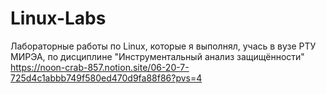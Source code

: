 # Linux-Labs
Лабораторные работы по Linux, которые я выполнял, учась в вузе РТУ МИРЭА, по дисциплине "Инструментальный анализ защищённости"
https://noon-crab-857.notion.site/06-20-7-725d4c1abbb749f580ed470d9fa88f86?pvs=4
